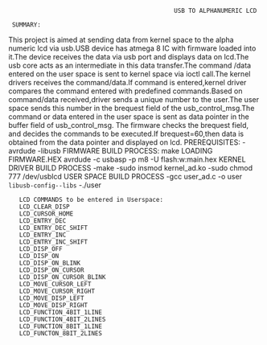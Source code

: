                                                   USB TO ALPHANUMERIC LCD
     
     SUMMARY:
          
 This project is aimed at sending data from kernel space to the alpha numeric lcd via usb.USB device has atmega 8 IC with  firmware loaded into it.The device receives the data via usb port and displays data on lcd.The usb core acts as an intermediate in this data transfer.The command /data entered on the user space is sent to kernel space via ioctl call.The 
kernel drivers receives the command/data.If command is entered,kernel driver compares the command entered  with predefined 
commands.Based on command/data received,driver sends a unique number to the user.The user space sends this number in the brequest field of the usb_control_msg.The command or data entered in the user space is sent as data pointer in the buffer field of usb_control_msg. The firmware checks the brequest field, and decides the commands to be executed.If brequest=60,then data is obtained from the data pointer and displayed on lcd.
     PREREQUISITES:
            -avrdude
            -libusb
     FIRMWARE BUILD PROCESS:
            make
     LOADING FIRMWARE.HEX
            avrdude -c usbasp -p m8 -U flash:w:main.hex
     KERNEL DRIVER BUILD PROCESS
            -make
            -sudo insmod kernel_ad.ko
            -sudo chmod 777 /dev/usblcd
     USER SPACE BUILD PROCESS
            -gcc user_ad.c -o user `libusb-config--libs`
            -./user
            
       LCD COMMANDS to be entered in Userspace:
       LCD_CLEAR_DISP
       LCD_CURSOR_HOME
       LCD_ENTRY_DEC
       LCD_ENTRY_DEC_SHIFT
       LCD_ENTRY_INC
       LCD_ENTRY_INC_SHIFT
       LCD_DISP_OFF
       LCD_DISP_ON
       LCD_DISP_ON_BLINK
       LCD_DISP_ON_CURSOR
       LCD_DISP_ON_CURSOR_BLINK
       LCD_MOVE_CURSOR_LEFT
       LCD_MOVE_CURSOR_RIGHT
       LCD_MOVE_DISP_LEFT
       LCD_MOVE_DISP_RIGHT
       LCD_FUNCTION_4BIT_1LINE
       LCD_FUNCTION_4BIT_2LINES
       LCD_FUNCTION_8BIT_1LINE
       LCD_FUNCTON_8BIT_2LINES
       
       
       
            
             
            
         
